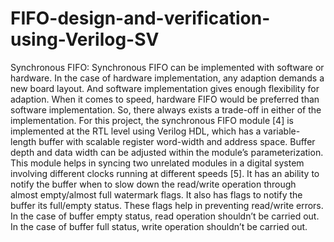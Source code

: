 # FIFO-design-and-verification-using-Verilog-SV
 Synchronous FIFO:
Synchronous FIFO can be implemented with software or hardware. In the case of hardware
implementation, any adaption demands a new board layout. And software implementation
gives enough flexibility for adaption. When it comes to speed, hardware FIFO would be
preferred than software implementation. So, there always exists a trade-off in either of the
implementation.
For this project, the synchronous FIFO module [4] is implemented at the RTL level
using Verilog HDL, which has a variable-length buffer with scalable register word-width
and address space. Buffer depth and data width can be adjusted within the module’s
parameterization. This module helps in syncing two unrelated modules in a digital system
involving different clocks running at different speeds [5]. It has an ability to notify the
buffer when to slow down the read/write operation through almost empty/almost full
watermark flags. It also has flags to notify the buffer its full/empty status. These flags help
in preventing read/write errors. In the case of buffer empty status, read operation shouldn’t
be carried out. In the case of buffer full status, write operation shouldn’t be carried out.
